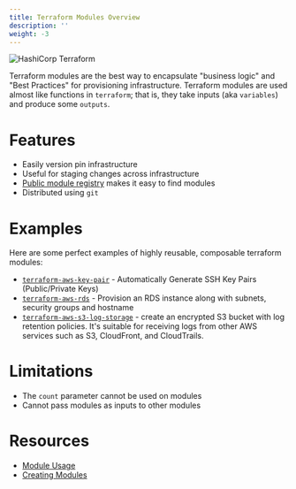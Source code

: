 ```yaml
---
title: Terraform Modules Overview
description: ''
weight: -3
---
```


![HashiCorp Terraform](/assets/774b11e-terraform.png)

Terraform modules are the best way to encapsulate "business logic" and "Best Practices" for provisioning infrastructure. Terraform modules are used almost like functions in `terraform`; that is, they take inputs (aka `variables`) and produce some `outputs`.

# Features

- Easily version pin infrastructure
- Useful for staging changes across infrastructure
- [Public module registry](https://registry.terraform.io) makes it easy to find modules
- Distributed using `git`

# Examples

Here are some perfect examples of highly reusable, composable terraform modules:

- [`terraform-aws-key-pair`](https://github.com/cloudposse/terraform-aws-key-pair) - Automatically Generate SSH Key Pairs (Public/Private Keys)
- [`terraform-aws-rds`](https://github.com/cloudposse/terraform-aws-rds) - Provision an RDS instance along with subnets, security groups and hostname
- [`terraform-aws-s3-log-storage`](https://github.com/cloudposse/terraform-aws-s3-log-storage) - create an encrypted S3 bucket with log retention policies. It's suitable for receiving logs from other AWS services such as S3, CloudFront, and CloudTrails.

# Limitations

- The `count` parameter cannot be used on modules
- Cannot pass modules as inputs to other modules

# Resources

- [Module Usage](https://www.terraform.io/docs/modules/usage.html)
- [Creating Modules](https://www.terraform.io/docs/modules/create.html)
